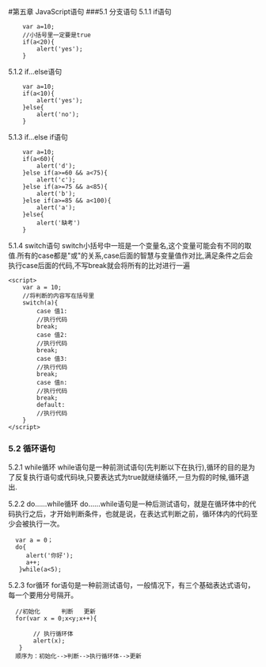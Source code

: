 #第五章 JavaScript语句
###5.1 分支语句
5.1.1 if语句

        var a=10;
        //小括号里一定要是true
        if(a<20){
            alert('yes');
        }

5.1.2 if...else语句

        var a=10;
        if(a<10){
            alert('yes');
        }else{
            alert('no');
        }

5.1.3 if...else if语句

        var a=10;
        if(a<60){
            alert('d');
        }else if(a>=60 && a<75){
            alert('c');
        }else if(a>=75 && a<85){
            alert('b');
        }else if(a>=85 && a<100){
            alert('a');
        }else{
            alert('缺考')
        }

5.1.4 switch语句
switch小括号中一班是一个变量名,这个变量可能会有不同的取值.所有的case都是"或"的关系,case后面的智慧与变量值作对比,满足条件之后会执行case后面的代码,不写break就会将所有的比对进行一遍

    <script>
        var a = 10;
        //将判断的内容写在括号里
        switch(a){
            case 值1:
            //执行代码
            break;
            case 值2:
            //执行代码
            break;
            case 值3:
            //执行代码
            break;
            case 值n:
            //执行代码
            break;
            default:
            //执行代码
        }
    </script>
### 5.2 循环语句
5.2.1 while循环
while语句是一种前测试语句(先判断以下在执行),循环的目的是为了反复执行语句或代码块,只要表达式为true就继续循环,一旦为假的时候,循环退出.

5.2.2 do……while循环
do……while语句是一种后测试语句，就是在循环体中的代码执行之后，才开始判断条件，也就是说，在表达式判断之前，循环体内的代码至少会被执行一次。
      
      var a = 0；
      do{
         alert('你好');
         a++;
       }while(a<5);

5.2.3 for循环
for语句是一种前测试语句，一般情况下，有三个基础表达式语句，每一个要用分号隔开。
      
      //初始化      判断   更新
      for(var x = 0;x<y;x++){
            
           // 执行循环体
           alert(x);
       }
      顺序为：初始化-->判断-->执行循环体-->更新


